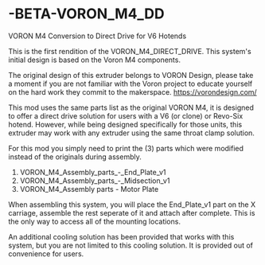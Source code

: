 # -BETA-VORON_M4_DD
VORON M4 Conversion to Direct Drive for V6 Hotends

This is the first rendition of the VORON_M4_DIRECT_DRIVE. This system's initial design is based on the Voron M4 components.

The original design of this extruder belongs to VORON Design, please take a moment if you are not familiar with the Voron project to educate yourself on 
the hard work they commit to the makerspace. https://vorondesign.com/

This mod uses the same parts list as the original VORON M4, it is designed to offer a direct drive solution for users with a V6 (or clone) or Revo-Six
hotend.  However, while being designed specifically for those units, this extruder may work with any extruder using the same throat clamp solution.

For this mod you simply need to print the (3) parts which were modified instead of the originals during assembly.  

  1. VORON_M4_Assembly_parts_-_End_Plate_v1
  2. VORON_M4_Assembly_parts_-_Midsection_v1
  3. VORON_M4_Assembly parts - Motor Plate

When assembling this system, you will place the End_Plate_v1 part on the X carriage, assemble the rest seperate of it and attach after complete.  This is the only way to access all of the mounting locations.

An additional cooling solution has been provided that works with this system, but you are not limited to this cooling solution.  It is provided out of convenience for users.
